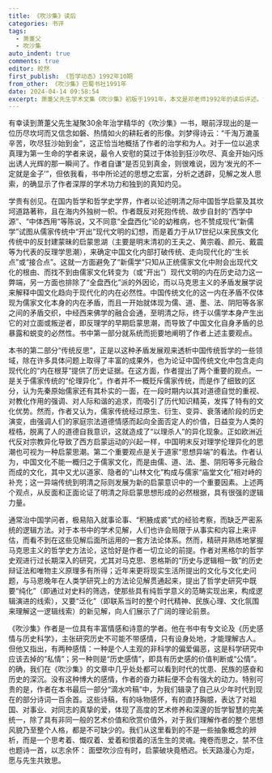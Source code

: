 ```yaml
---
title: 《吹沙集》读后
categories: 书评
tags:
  - 萧萐父
  - 吹沙集
auto_indent: true
comments: true
editor: 皎然
first_publish: 《哲学动态》1992年10期
from_other: 《吹沙集》巴蜀书社1991年
date: 2024-04-14 09:58:54
excerpt: 萧萐父先生学术文集《吹沙集》初版于1991年，本文是邓老师1992年的读后评述。“吹沙”二字，出自刘梦得诗句：“千淘万漉虽辛苦，吹尽狂沙始到金”，这正恰当地概括了萧先生的治学和为人，萧先生后又有《吹沙二集》、《吹沙三集》、《吹沙纪程》面世，可见对此书名之偏爱。虽然作者自谦“是否见到真金，则很难说”，但在邓老师看来，书中所论述思想宏富，分析透辟，见解发人思索，显示了作者深厚的学术功力和独到的真知灼见。
---
```

有幸读到萧萐父先生凝聚30余年治学精华的《吹沙集》一书，眼前浮现出的是一位历尽坎坷而又信念如磐、热情如火的耕耘者的形像。刘梦得诗云：“千淘万漉虽辛苦，吹尽狂沙始到金”，这正恰当地概括了作者的治学和为人。对于一位以追求真理为第一生命的学者来说，最令人安慰的莫过于体验到狂沙吹尽、真金开始闪烁出诱人光辉的那一瞬间了。作者自谦“是否见到真金，则很难说，因为‘发光的不一定就是金子’”，但依我看，书中所论述的思想之宏富，分析之透辟，见解之发人思索，的确显示了作者深厚的学术功力和独到的真知灼见。

学贵有创见。在国内哲学和哲学史学界，作者以论述明清之际中国哲学启蒙及其坎坷道路著称，且在海内外独树一帜。作者既反对死抱传统、故步自封的“西学中源”、“中体西用”等陈说，又不同意“全盘西化”论的幼稚病，也不赞成现代“新儒学”试图从儒家传统中“开出”现代文明的幻想，而是着力于从17世纪以来民族文化传统中的反封建蒙昧的启蒙思湖（主要是明末清初的王夫之、黄宗羲、颜元、戴震等为代表的反理学思潮），来确定中国文化内部打破传统、走向现代化的“生长点”或“接合点”。这就一方面避免了“新儒学”只知从正统儒家文化中附会出现代文化的根由、而找不到由儒家文化转变为（或“开出”）现代文明的内在历史动力这一弊端，另一方面也排除了“全盘西化”派的外因论，而以马克思主义的矛盾发展学说来解释中国文化趋向于现代化的内在必然性。中国传统文化的这一内在矛盾不仅体现为儒家文化本身的内在矛盾，而且一开始就体现为儒、道、墨、法、阴阳等各家之间的矛盾交织，中经西来佛学的融合会通，至明清之际，终于以儒学本身产生出它的对立面或叛逆者，即反理学的早期启蒙思潮，而导致了中国文化自身矛盾的总暴露和蜕变的必然性。书中第一部分就系统而扼要地阐明了作者上述主要观点。

本书的第二部分“传统反思”，正是以这种矛盾发展观来透析中国传统哲学的一些领域，除在许多具体问题上取得了丰富的成果外，也为论证中国传统文化中包含走向现代化的“内在根芽”提供了历史证据。在这方面，作者提出了两个重要的观点。一是关于儒家传统的“伦理异化”。作者并不一概贬斥儒家传统，而是作了细致的区分，认为先秦原始儒家还有其朴实的一面，在一段时期内以其对道德自觉的重视、对教化作用的强调、对人际和谐的追求，而吸引了历代知识精英，发挥了特有的文化优势。然而，作者又认为，儒家传统经过原生、衍生、变异、衰落诸阶段的历史演变，由强调人们的家庭宗法道德情感而起向全面否定人的价值，日益变为人类的桎梏，脱离了人的道德自我意识，这就造成了“以理杀人”的异化现象。正如欧洲近代反对宗教异化导致了西方启蒙运动的兴起一样，中国明末反对理学伦理异化的思潮也可视为一种启蒙思潮。第二个重要观点是关于道家“思想异端”的看法。作者认为，中国文化不能一概归之于儒家文化，而是由儒、道、法、墨、阴阳等多元融合而成的文化，其中又尤以道家、隐者的“山林文化”构成与儒家“庙堂文化”相对峙的补充；这一异端传统到明清之际则发展为新的启蒙意识中的一个重要因素。上述两个观点，从反面和正面论证了明清之际启蒙思想形成的必然根据，具有很强的逻辑力量。

通常治中国学问者，极易陷入就事论事、“积腋成裘”式的经验考察，而缺乏严密系统的逻辑方法。对于本书中的学术见解，人们也许会局限于从事实和内容上来评估，而看不到在这些见解后面所运用的一套方法论体系。然而，精研并熟练地掌握马克思主义的哲学史方法论，这恰好是作者一切立论的前提。作者对黑格尔的哲学史观进行过长期深入的研究，尤其对马克思、恩格斯的“历史与逻辑相一致”的历史辩证法和唯物主义原理多有所得；近年来更将现实生活所提出的文化与文化史问题，与马恩晚年在人类学研究上的方法论见解贯通起来，提出了哲学史研究中既要“纯化”（即通过对史料的筛选，使那些具有纯哲学意义的范畴实现出来，构成逻辑演进的线索），又要“泛化”（即联系当时的整个时代精神、民族心理、文化氛围来理解这一逻辑线索）的新见解，向人们展示了广阔的理论前景。

《吹沙集》作者是一位具有丰富情感和诗意的学者。他在书中有专文论及《历史感情与历史科学》，主张研究历史不可能不带感情，只有设身处地，才能理解古人。但他又指出，有两种感情：一种是个人主观的非科学的偏爱偏恶，这是科学研究中应该去掉的“私情”；另一种则是“历史感情”，即具有历史感的价值判断或“公情”。的确，我们在《吹沙集》的文章中几乎处处都可以看到时代的忧患、民族的感奋和历史的深沉。没有这种博大的感情，作者的奋力耕耘便不会有强大的动力。特别可贵的是，作者在本书最后一部分“滴水吟稿”中，为我们辑录了自己从少年时代到现在的部分诗词一百余首。这些诗稿，有的咏物感怀，有的直抒胸臆，表达了对祖国、对事业、对同志的真挚的爱，体现了高度的艺术修养和深邃的哲学智慧的完美统一，除了具有非同一般的艺术价值和欣赏价值外，对于我们理解作者的整个思想风貌乃至整个人格，都是不可缺少的。我们从这里看到的不是一些抽象概念的辨析，而是一个思考着、慨叹着、爱着和恨着的活生生的灵魂。掩卷而思之，禁不住也题诗一首，以志余怀：
面壁吹沙应有时，启蒙破块竟栖迟。长天路漫心为炬，愿与先生共致思。

